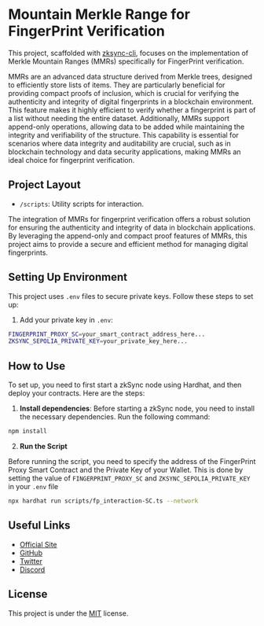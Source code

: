 # Mountain Merkle Range for FingerPrint Verification

This project, scaffolded with [zksync-cli](https://github.com/matter-labs/zksync-cli), focuses on the implementation of Merkle Mountain Ranges (MMRs) specifically for FingerPrint verification. 

MMRs are an advanced data structure derived from Merkle trees, designed to efficiently store lists of items. They are particularly beneficial for providing compact proofs of inclusion, which is crucial for verifying the authenticity and integrity of digital fingerprints in a blockchain environment. This feature makes it highly efficient to verify whether a fingerprint is part of a list without needing the entire dataset. Additionally, MMRs support append-only operations, allowing data to be added while maintaining the integrity and verifiability of the structure. This capability is essential for scenarios where data integrity and auditability are crucial, such as in blockchain technology and data security applications, making MMRs an ideal choice for fingerprint verification.

## Project Layout


- `/scripts`: Utility scripts for interaction.

The integration of MMRs for fingerprint verification offers a robust solution for ensuring the authenticity and integrity of data in blockchain applications. By leveraging the append-only and compact proof features of MMRs, this project aims to provide a secure and efficient method for managing digital fingerprints.

## Setting Up Environment

This project uses `.env` files to secure private keys. Follow these steps to set up:

1. Add your private key in `.env`:

```bash
FINGERPRINT_PROXY_SC=your_smart_contract_address_here...
ZKSYNC_SEPOLIA_PRIVATE_KEY=your_private_key_here...
```

## How to Use

To set up, you need to first start a zkSync node using Hardhat, and then deploy your contracts. Here are the steps:

1. **Install dependencies**: Before starting a zkSync node, you need to install the necessary dependencies. Run the following command:

```bash
npm install
```

2. **Run the Script**

Before running the script, you need to specify the address of the FingerPrint Proxy Smart Contract and the Private Key of your Wallet. This is done by setting the value of `FINGERPRINT_PROXY_SC` and `ZKSYNC_SEPOLIA_PRIVATE_KEY` in your `.env` file

```bash
npx hardhat run scripts/fp_interaction-SC.ts --network
```

## Useful Links

- [Official Site](https://www.playfi.ai/)
- [GitHub](https://github.com/PlayFi-Labs)
- [Twitter](https://twitter.com/PlayFiGaming)
- [Discord](https://discord.com/invite/playfi)

## License

This project is under the [MIT](./LICENSE) license.
